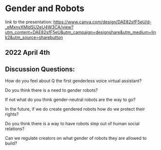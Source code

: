 # Gender and Robots
link to the presentation: https://www.canva.com/design/DAE82sfF5eU/d-_eMxnvXMldSU2eU4W3CA/view?utm_content=DAE82sfF5eU&utm_campaign=designshare&utm_medium=link2&utm_source=sharebutton

## 2022 April 4th

## Discussion Questions:
How do you feel about Q the first genderless voice virtual assistant?

Do you think there is a need to gender robots?

If not what do you think gender-neutral robots are the way to go?

In the future, if we do create gendered robots how do we protect their rights? 

Do you think there is a way to have robots step out of human social relations?

Can we regulate creators on what gender of robots they are allowed to build?

